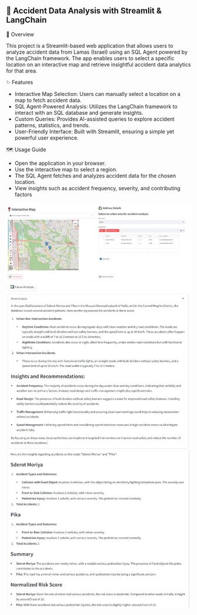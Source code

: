 🚦 Accident Data Analysis with Streamlit & LangChain
---
📌 Overview

This project is a Streamlit-based web application that allows users to analyze accident data from Lamas (Israel) using an SQL Agent powered by the LangChain framework. The app enables users to select a specific location on an interactive map and retrieve insightful accident data analytics for that area.

✨ Features
- Interactive Map Selection: Users can manually select a location on a map to fetch accident data.
- SQL Agent-Powered Analysis: Utilizes the LangChain framework to interact with an SQL database and generate insights.
- Custom Queries: Provides AI-assisted queries to explore accident patterns, statistics, and trends.
- User-Friendly Interface: Built with Streamlit, ensuring a simple yet powerful user experience.

🗺️ Usage Guide
- Open the application in your browser.
- Use the interactive map to select a region.
- The SQL Agent fetches and analyzes accident data for the chosen location.
- View insights such as accident frequency, severity, and contributing factors

![Main screen - Manually choosing locations](screen_1.jpg)
![Main screen - Acccident Cause Analysis Summary](screen_2.jpg)
![Main screen - Acccident Outcome Analysis Summary](screen_3.jpg)
